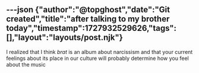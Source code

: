 ---json
{"author":"@topghost","date":"Git created","title":"after talking to my brother today","timestamp":1727932529626,"tags":[],"layout":"layouts/post.njk"}
---
I realized that I think _brat_ is an album about narcissism and that your current feelings about its place in our culture will probably determine how you feel about the music
